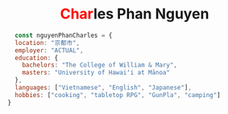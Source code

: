 <h1 style="text-align: center;"><span style="color: red;">Char</span>les Phan Nguyen</h1>

```javascript
  const nguyenPhanCharles = {
  location: "京都市",
  employer: "ACTUAL",
  education: {
    bachelors: "The College of William & Mary",
    masters: "University of Hawaiʻi at Mānoa"
  },
  languages: ["Vietnamese", "English", "Japanese"],
  hobbies: ["cooking", "tabletop RPG", "GunPla", "camping"]
}
```
